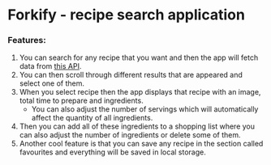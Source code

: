 # Forkify - recipe search application

###  Features:
1. You can search for any recipe that you want and then the app will fetch data from [this API](https://forkify-api.herokuapp.com/).
2. You can then scroll through different results that are appeared and select one of them. 
3. When you select recipe then the app displays that recipe with an image, total time to prepare and ingredients. 
   - You can also adjust the number of servings which will automatically affect the quantity of all ingredients. 
4. Then you can add all of these ingredients to a shopping list where you can also adjust the number of ingredients or delete some of them. 
5. Another cool feature is that you can save any recipe in the section called favourites and everything will be saved in local storage.⁣⁣
